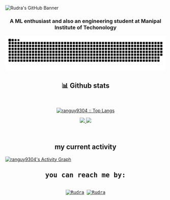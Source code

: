 ![Rudra's GitHub Banner](GitHubHeader.png)
<div align="center">
<h3 align="center">A ML enthusiast and also an engineering student at Manipal Institute of Techonology</h4>
</div>

<div align="center">
  <a href="https://github.com/ranguy9304">
  <img src="https://github.com/1999AZZAR/1999AZZAR/blob/readme/resources/img/grid-snake.svg" alt="snake">
  </a>
</div>


<div>
  <h2 align="center"> 📊 Github stats </h2>
    <br/>
      <p align="center">
        <a href="https://github.com/ranguy9304/">
        <img src="https://github-readme-stats.vercel.app/api/top-langs/?username=ranguy9304&langs_count=6&theme=gruvbox&layout=compact&hide_border=true" alt="ranguy9304 :: Top Langs" /></a>
      </p>
      <p align="center">
        <a href="https://github.com/ranguy9304/">
        <img width="49.5%" src="https://github-readme-stats.vercel.app/api?username=ranguy9304&show_icons=true&theme=gruvbox&hide_border=true" />
        <img width="49.5%" src="https://github-readme-streak-stats.herokuapp.com/?user=ranguy9304&theme=gruvbox&hide_border=true" />
        </a>
     </p>
   <br>
</div>    


<div>
  <h2 align="center"> my current activity </h2>
<!-- [![Rudra's github activity graph](https://github-readme-activity-graph.vercel.app/graph?username=ranguy9304)](https://github.com/ashutosh00710/github-readme-activity-graph) -->
<a href="https://github.com/ashutosh00710/github-readme-activity-graph"><img alt="ranguy9304's Activity Graph" src="https://github-readme-activity-graph.vercel.app/graph?username=ranguy9304&theme=github" /></a>
</div>

<div>
  <samp>
    <h2 align="center">you can reach me by:</h2>
    <p align="center">
      <br/>
      <a href="https://www.linkedin.com/in/rudra-patel-6222821aa/" target="blank"><img align="center"
         src="https://img.shields.io/badge/linkedin-%231DA1F2.svg?style=for-the-badge&logo=linkedin&logoColor=white"
         alt="Rudra" height="30"/></a>
      <a href="mailto:rudrapatel9304@gmail.com" target="blank"><img align="center"
         src="https://img.shields.io/badge/gmail-EA4335.svg?style=for-the-badge&logo=gmail&logoColor=white"
         alt="Rudra" height="30"/></a>
    </p>
  
  </samp>
</div>

